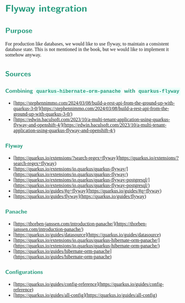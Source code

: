 <style>
body {
  font-family: Spectral, "Gentium Basic", Cardo , "Linux Libertine o", "Palatino Linotype", Cambria, serif;
  font-size: 100% !important;
  padding-right: 12%;
}
code {
  padding: 0.25em;
	
  white-space: pre;
  font-family: "Tlwg mono", Consolas, "Liberation Mono", Menlo, Courier, monospace;
	
  background-color: #ECFFFA;
  //border: 1px solid #ccc;
  //border-radius: 3px;
}

kbd {
  display: inline-block;
  padding: 3px 5px;
  font-family: "Tlwg mono", Consolas, "Liberation Mono", Menlo, Courier, monospace;
  line-height: 10px;
  color: #555;
  vertical-align: middle;
  background-color: #ECFFFA;
  border: solid 1px #ccc;
  border-bottom-color: #bbb;
  border-radius: 3px;
  box-shadow: inset 0 -1px 0 #bbb;
}

h1,h2,h3,h4,h5 {
  color: #269B7D; 
  font-family: "fira sans", "Latin Modern Sans", Calibri, "Trebuchet MS", sans-serif;
}

</style>

# Flyway integration

## Purpose
For production like databases, we would like to use flyway, to maintain a consistent database state. This is not 
mentioned in the book, but we would like to implement it somehow anyway.

## Sources

### Combining `quarkus-hibernate-orm-panache` with `quarkus-flyway`
- [https://stephennimmo.com/2024/03/08/build-a-rest-api-from-the-ground-up-with-quarkus-3-0/](https://stephennimmo.com/2024/03/08/build-a-rest-api-from-the-ground-up-with-quarkus-3-0/)
- [https://edwin.baculsoft.com/2023/10/a-multi-tenant-application-using-quarkus-flyway-and-openshift-4/](https://edwin.baculsoft.com/2023/10/a-multi-tenant-application-using-quarkus-flyway-and-openshift-4/)

### Flyway
- [https://quarkus.io/extensions/?search-regex=flyway](https://quarkus.io/extensions/?search-regex=flyway)
- [https://quarkus.io/extensions/io.quarkus/quarkus-flyway/](https://quarkus.io/extensions/io.quarkus/quarkus-flyway/)
- [https://quarkus.io/extensions/io.quarkus/quarkus-flyway-postgresql/](https://quarkus.io/extensions/io.quarkus/quarkus-flyway-postgresql/)
- [https://quarkus.io/guides/#q=flyway](https://quarkus.io/guides/#q=flyway)
- [https://quarkus.io/guides/flyway](https://quarkus.io/guides/flyway)

### Panache
- [https://thorben-janssen.com/introduction-panache/](https://thorben-janssen.com/introduction-panache/)
- [https://quarkus.io/guides/datasource](https://quarkus.io/guides/datasource)
- [https://quarkus.io/extensions/io.quarkus/quarkus-hibernate-orm-panache/](https://quarkus.io/extensions/io.quarkus/quarkus-hibernate-orm-panache/)
- [https://quarkus.io/guides/hibernate-orm-panache](https://quarkus.io/guides/hibernate-orm-panache)

### Configurations
- [https://quarkus.io/guides/config-reference](https://quarkus.io/guides/config-reference)
- [https://quarkus.io/guides/all-config](https://quarkus.io/guides/all-config)
